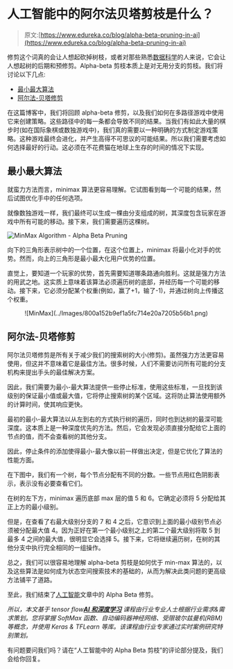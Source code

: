 # 人工智能中的阿尔法贝塔剪枝是什么？

> 原文:[https://www.edureka.co/blog/alpha-beta-pruning-in-ai](https://www.edureka.co/blog/alpha-beta-pruning-in-ai)

修剪这个词真的会让人想起砍掉树枝，或者对那些熟悉[数据科学](https://www.edureka.co/blog/data-science-tutorial/)的人来说，它会让人想起树的后期和预修剪。Alpha-beta 剪枝本质上是对无用分支的剪枝。我们将讨论以下几点:

*   [最小最大算法](#min-max)
*   [阿尔法-贝塔修剪](#pruning)

在这篇博客中，我们将回顾 alpha-beta 修剪，以及我们如何在多路径游戏中使用它来创建策略。这些路径中的每一条都会导致不同的结果。当我们有如此大量的棋步时(如在国际象棋或数独游戏中)，我们真的需要以一种明确的方式制定游戏策略。这种游戏最终会进化，并产生高得不可思议的可能结果。所以我们需要考虑如何选择最好的行动。这必须在不花费猫在地球上生存的时间的情况下实现。

## **最小最大算法**

就蛮力方法而言，minimax 算法更容易理解。它试图看到每一个可能的结果，然后试图优化手中的任何选项。

就像数独游戏一样，我们最终可以生成一棵由分支组成的树，其深度包含玩家在游戏中所有可能的移动。接下来，我们需要遍历这棵树。

![MinMax Algorithm - Alpha Beta Pruning](../Images/6d828db57d9e7efd49466eefe2c3b881.png)

向下的三角形表示树中的一个位置，在这个位置上，minimax 将最小化对手的优势。然而，向上的三角形是最小最大化用户优势的位置。

直觉上，要知道一个玩家的优势，首先需要知道哪条路通向胜利。这就是强力方法的用武之地。这实质上意味着该算法必须遍历树的底部，并经历每一个可能的移动。接下来，它必须分配某个权重(例如，赢了+1，输了-1)，并通过树向上传播这个权重。

<figure class="kg-card kg-image-card kg-card-hascaption">![MinMax](../Images/800a152b9ef1a5fc714e20a7205b56b1.png)</figure>

## **阿尔法-贝塔修剪**

阿尔法贝塔修剪是所有关于减少我们的搜索树的大小(修剪)。虽然强力方法更容易使用，但这并不意味着它是最佳方法。很多时候，人们不需要访问所有可能的分支机构来提出手头的最佳解决方案。

因此，我们需要为最小-最大算法提供一些停止标准，使用这些标准，一旦找到该级别的保证最小值或最大值，它将停止搜索树的某个区域。这将防止算法使用额外的计算时间，使其响应更快。

最初的最小-最大算法以从左到右的方式执行树的遍历，同时也到达树的最深可能深度。这本质上是一种深度优先的方法。然后，它会发现必须直接分配给它上面的节点的值，而不会查看树的其他分支。

因此，停止条件的添加使得最小-最大像以前一样做出决定，但是它优化了算法的性能方面。

在下图中，我们有一个树，每个节点分配有不同的分数。一些节点用红色阴影表示，表示没有必要查看它们。

在树的左下方，minimax 遍历底部 max 层的值 5 和 6。它确定必须将 5 分配给其正上方的最小级别。

但是，在查看了右最大级别分支的 7 和 4 之后，它意识到上面的最小级别节点必须被分配最大值 4。因为正好在第一个最小级别之上的第二个最大级别将取 5 到最多 4 之间的最大值，很明显它会选择 5。接下来，它将继续遍历树，在树的其他分支中执行完全相同的一组操作。

总之，我们可以很容易地理解 alpha-beta 剪枝是如何优于 min-max 算法的，以及这些算法是如何成为状态空间搜索技术的基础的，从而为解决此类问题的更高级方法铺平了道路。

至此，我们结束了[人工智能](https://www.edureka.co/blog/artificial-intelligence-tutorial/)文章中的 Alpha Beta 修剪。

*所以，本文基于 tensor flow[**AI 和深度学习**](https://www.edureka.co/ai-deep-learning-with-tensorflow) 课程由行业专业人士根据行业需求&需求策划。您将掌握 SoftMax 函数、自动编码器神经网络、受限玻尔兹曼机(RBM)等概念，并使用 Keras & TFLearn 等库。该课程由行业专家通过实时案例研究特别策划。*

有问题要问我们吗？请在“人工智能中的 Alpha Beta 剪枝”的评论部分提及，我们会给你回复。